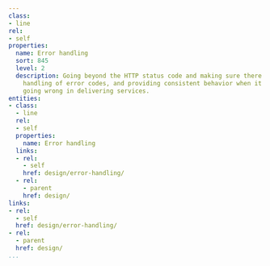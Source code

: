 ```yaml
---
class:
- line
rel:
- self
properties:
  name: Error handling
  sort: 845
  level: 2
  description: Going beyond the HTTP status code and making sure there is a plan for
    handling of error codes, and providing consistent behavior when it comes to things
    going wrong in delivering services.
entities:
- class:
  - line
  rel:
  - self
  properties:
    name: Error handling
  links:
  - rel:
    - self
    href: design/error-handling/
  - rel:
    - parent
    href: design/
links:
- rel:
  - self
  href: design/error-handling/
- rel:
  - parent
  href: design/
...
```

